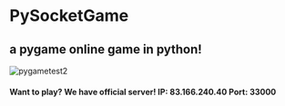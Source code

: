 # PySocketGame
## a pygame online game in python!
![pygametest2](https://user-images.githubusercontent.com/75538611/112833744-d43e8900-909f-11eb-9eca-ab3b8fdb5e34.gif)
#### Want to play? We have official server! IP: 83.166.240.40 Port: 33000
